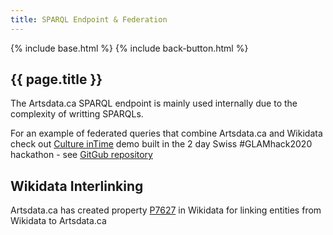 ```yaml
---
title: SPARQL Endpoint & Federation
---
```


{% include base.html %}
{% include back-button.html %}

{{ page.title }}
--------------

The Artsdata.ca SPARQL endpoint is mainly used internally due to the complexity of writting SPARQLs. 

For an example of federated queries that combine Artsdata.ca and Wikidata check out [Culture inTime](https://culture-intime.herokuapp.com) demo built in the 2 day Swiss #GLAMhack2020 hackathon - see [GitGub repository](https://github.com/saumier/GLAMhack2020-Culture-inTime)

## Wikidata Interlinking

Artsdata.ca has created property [P7627](https://www.wikidata.org/wiki/Property:P7627) in Wikidata for linking entities from Wikidata to Artsdata.ca